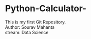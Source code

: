 # Python-Calculator-
This is my first Git Repository.
<br>
Author: Sourav Mahanta
<br>
stream: Data Science
